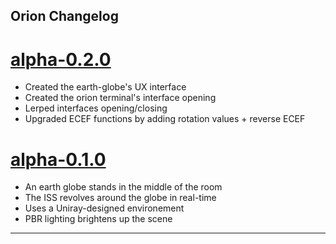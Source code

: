 ## Orion Changelog

# [alpha-0.2.0]

- Created the earth-globe's UX interface
- Created the orion terminal's interface opening
- Lerped interfaces opening/closing
- Upgraded ECEF functions by adding rotation values + reverse ECEF

# [alpha-0.1.0]

- An earth globe stands in the middle of the room
- The ISS revolves around the globe in real-time
- Uses a Uniray-designed environement 
- PBR lighting brightens up the scene

---

[alpha-0.2.0]: https://git.s2.rpn.ch/ComtesseE1/orion/-/tags/alpha-0.2.0
[alpha-0.1.0]: https://git.s2.rpn.ch/ComtesseE1/orion/-/tags/alpha-0.1.0